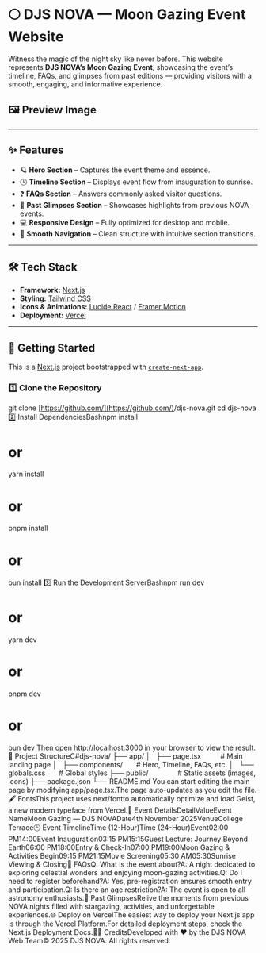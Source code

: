 # 🌕 DJS NOVA — Moon Gazing Event Website

Witness the magic of the night sky like never before.
This website represents **DJS NOVA’s Moon Gazing Event**, showcasing the event’s timeline, FAQs, and glimpses from past editions — providing visitors with a smooth, engaging, and informative experience.

## 🖼️ Preview Image

---

## ✨ Features

- 🪐 **Hero Section** – Captures the event theme and essence.
- 🕒 **Timeline Section** – Displays event flow from inauguration to sunrise.
- ❓ **FAQs Section** – Answers commonly asked visitor questions.
- 📸 **Past Glimpses Section** – Showcases highlights from previous NOVA events.
- 💻 **Responsive Design** – Fully optimized for desktop and mobile.
- 🧭 **Smooth Navigation** – Clean structure with intuitive section transitions.

---

## 🛠️ Tech Stack

- **Framework:** [Next.js](https://nextjs.org)
- **Styling:** [Tailwind CSS](https://tailwindcss.com)
- **Icons & Animations:** [Lucide React](https://lucide.dev) / [Framer Motion](https://www.framer.com/motion)
- **Deployment:** [Vercel](https://vercel.com)

---

## 🚀 Getting Started

This is a [Next.js](https://nextjs.org) project bootstrapped with [`create-next-app`](https://nextjs.org/docs/app/api-reference/cli/create-next-app).

### 1️⃣ Clone the Repository

git clone [https://github.com/](https://github.com/)<your-username>/djs-nova.git
cd djs-nova
2️⃣ Install DependenciesBashnpm install
# or
yarn install
# or
pnpm install
# or
bun install
3️⃣ Run the Development ServerBashnpm run dev
# or
yarn dev
# or
pnpm dev
# or
bun dev
Then open http://localhost:3000 in your browser to view the result.🧩 Project StructureC#djs-nova/
├── app/
│   ├── page.tsx          # Main landing page
│   ├── components/       # Hero, Timeline, FAQs, etc.
│   └── globals.css       # Global styles
├── public/               # Static assets (images, icons)
├── package.json
└── README.md
You can start editing the main page by modifying app/page.tsx.The page auto-updates as you edit the file.🖋️ FontsThis project uses next/fontto automatically optimize and load Geist, a new modern typeface from Vercel.📅 Event DetailsDetailValueEvent NameMoon Gazing — DJS NOVADate4th November 2025VenueCollege Terrace🕒 Event TimelineTime (12-Hour)Time (24-Hour)Event02:00 PM14:00Event Inauguration03:15 PM15:15Guest Lecture: Journey Beyond Earth06:00 PM18:00Entry & Check-In07:00 PM19:00Moon Gazing & Activities Begin09:15 PM21:15Movie Screening05:30 AM05:30Sunrise Viewing & Closing💬 FAQsQ: What is the event about?A: A night dedicated to exploring celestial wonders and enjoying moon-gazing activities.Q: Do I need to register beforehand?A: Yes, pre-registration ensures smooth entry and participation.Q: Is there an age restriction?A: The event is open to all astronomy enthusiasts.📸 Past GlimpsesRelive the moments from previous NOVA nights filled with stargazing, activities, and unforgettable experiences.🌐 Deploy on VercelThe easiest way to deploy your Next.js app is through the Vercel Platform.For detailed deployment steps, check the Next.js Deployment Docs.🧑‍🚀 CreditsDeveloped with ❤️ by the DJS NOVA Web Team© 2025 DJS NOVA. All rights reserved.
```
